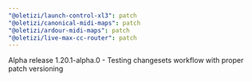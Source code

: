 ```yaml
---
"@oletizi/launch-control-xl3": patch
"@oletizi/canonical-midi-maps": patch
"@oletizi/ardour-midi-maps": patch
"@oletizi/live-max-cc-router": patch
---
```


Alpha release 1.20.1-alpha.0 - Testing changesets workflow with proper patch versioning
